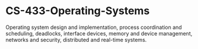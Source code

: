 # CS-433-Operating-Systems
Operating system design and implementation, process coordination and scheduling, deadlocks, interface devices, memory and device management, networks and security, distributed and real-time systems.
